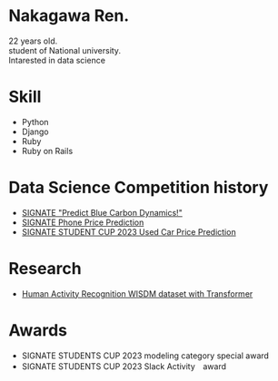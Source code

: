 # Nakagawa Ren.
22 years old.  
student of National university.  
Intarested in data science

# Skill
- Python
- Django
- Ruby
- Ruby on Rails

# Data Science Competition history
- [SIGNATE "Predict Blue Carbon Dynamics!"](https://github.com/rakawanegan/bluecarbon_portfolio)
- [SIGNATE Phone Price Prediction](https://github.com/rakawanegan/phonepriceprediction_portfolio)
- [SIGNATE STUDENT CUP 2023 Used Car Price Prediction](https://github.com/rakawanegan/signatestudentcup2023_portfolio)

# Research
- [Human Activity Recognition WISDM dataset with Transformer](https://github.com/rakawanegan/humanactivityrecognition_portfolio)

# Awards
- SIGNATE STUDENTS CUP 2023 modeling category special award
- SIGNATE STUDENTS CUP 2023 Slack Activity　award
